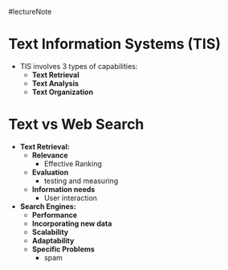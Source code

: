 #lectureNote
# Text Information Systems (TIS)
- TIS involves 3 types of capabilities:
	- **Text Retrieval**
	- **Text Analysis**
	- **Text Organization**
# Text vs Web Search
- **Text Retrieval:**
	- **Relevance**
		- Effective Ranking
	- **Evaluation**
		- testing and measuring
	- **Information needs**
		- User interaction
- **Search Engines:**
	- **Performance**
	- **Incorporating new data**
	- **Scalability**
	- **Adaptability**
	- **Specific Problems**
		- spam